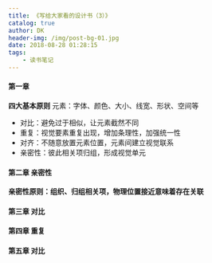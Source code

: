 ```yaml
---
title: 《写给大家看的设计书（3）》
catalog: true
author: DK
header-img: /img/post-bg-01.jpg
date: 2018-08-28 01:28:15
tags:
    - 读书笔记
---
```

#### 第一章
**四大基本原则**
元素：字体、颜色、大小、线宽、形状、空间等
- 对比：避免过于相似，让元素截然不同
- 重复：视觉要素重复出现，增加条理性，加强统一性
- 对齐：不随意放置元素位置，元素间建立视觉联系
- 亲密性：彼此相关项归组，形成视觉单元
#### 第二章 亲密性
**亲密性原则：组织、归组相关项，物理位置接近意味着存在关联**

#### 第三章 对比
#### 第四章 重复
#### 第五章 对比

